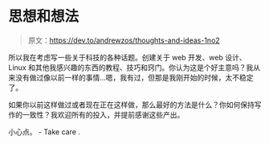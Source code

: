 # 思想和想法

> 原文：<https://dev.to/andrewzos/thoughts-and-ideas-1no2>

所以我在考虑写一些关于科技的各种话题。创建关于 web 开发、web 设计、Linux 和其他我感兴趣的东西的教程、技巧和窍门。你认为这是个好主意吗？我从来没有做过像以前一样的事情...嗯，我有过，但那是我刚开始的时候，太不稳定了。

如果你以前这样做过或者现在正在这样做，那么最好的方法是什么？你如何保持写作的一致性？我欢迎所有的投入，并提前感谢这些产出。

小心点。 - Take care .